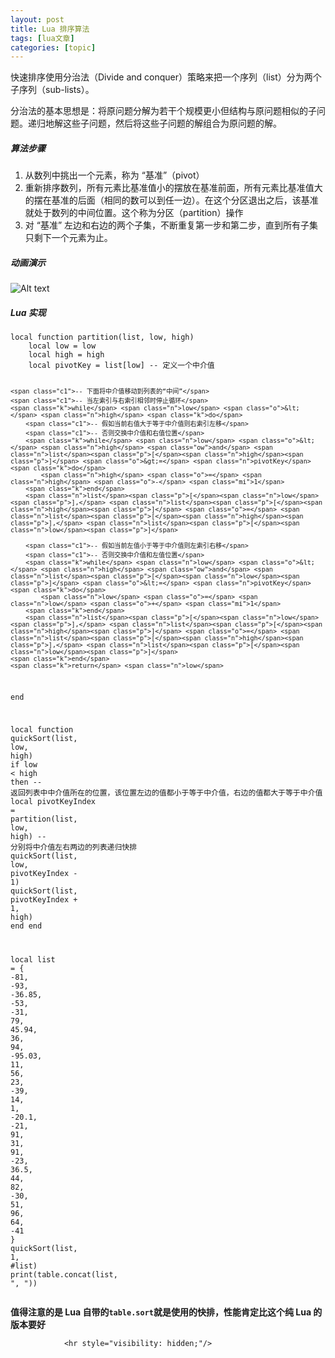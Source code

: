 ```yaml
---
layout: post
title: Lua 排序算法  
tags: [lua文章]
categories: [topic]
---
```

<p>快速排序使用分治法（Divide and conquer）策略来把一个序列（list）分为两个子序列（sub-lists）。</p>

<p>分治法的基本思想是：将原问题分解为若干个规模更小但结构与原问题相似的子问题。递归地解这些子问题，然后将这些子问题的解组合为原问题的解。</p>

<h5 id="算法步骤">算法步骤</h5>

<ol>
  <li>从数列中挑出一个元素，称为 “基准”（pivot）</li>
  <li>重新排序数列，所有元素比基准值小的摆放在基准前面，所有元素比基准值大的摆在基准的后面（相同的数可以到任一边）。在这个分区退出之后，该基准就处于数列的中间位置。这个称为分区（partition）操作</li>
  <li>对 “基准” 左边和右边的两个子集，不断重复第一步和第二步，直到所有子集只剩下一个元素为止。</li>
</ol>

<h5 id="动画演示">动画演示</h5>

<p><img src="https://adairxie.github.io//img/in-post/sort/Quicksort-example.gif" alt="Alt text"/></p>

<h5 id="lua-实现">Lua 实现</h5>

<div class="language-lua highlighter-rouge"><div class="highlight"><pre class="highlight"><code><span class="kd">local</span> <span class="k">function</span> <span class="nf">partition</span><span class="p">(</span><span class="n">list</span><span class="p">,</span> <span class="n">low</span><span class="p">,</span> <span class="n">high</span><span class="p">)</span>
    <span class="kd">local</span> <span class="n">low</span> <span class="o">=</span> <span class="n">low</span>
    <span class="kd">local</span> <span class="n">high</span> <span class="o">=</span> <span class="n">high</span>
    <span class="kd">local</span> <span class="n">pivotKey</span> <span class="o">=</span> <span class="n">list</span><span class="p">[</span><span class="n">low</span><span class="p">]</span> <span class="c1">-- 定义一个中介值</span>

    <span class="c1">-- 下面将中介值移动到列表的“中间”</span>
    <span class="c1">-- 当左索引与右索引相邻时停止循环</span>
    <span class="k">while</span> <span class="n">low</span> <span class="o">&lt;</span> <span class="n">high</span> <span class="k">do</span>
        <span class="c1">-- 假如当前右值大于等于中介值则右索引左移</span>
        <span class="c1">-- 否则交换中介值和右值位置</span>
        <span class="k">while</span> <span class="n">low</span> <span class="o">&lt;</span> <span class="n">high</span> <span class="ow">and</span> <span class="n">list</span><span class="p">[</span><span class="n">high</span><span class="p">]</span> <span class="o">&gt;=</span> <span class="n">pivotKey</span> <span class="k">do</span>
            <span class="n">high</span> <span class="o">=</span> <span class="n">high</span> <span class="o">-</span> <span class="mi">1</span>
        <span class="k">end</span>
        <span class="n">list</span><span class="p">[</span><span class="n">low</span><span class="p">],</span> <span class="n">list</span><span class="p">[</span><span class="n">high</span><span class="p">]</span> <span class="o">=</span> <span class="n">list</span><span class="p">[</span><span class="n">high</span><span class="p">],</span> <span class="n">list</span><span class="p">[</span><span class="n">low</span><span class="p">]</span>

        <span class="c1">-- 假如当前左值小于等于中介值则左索引右移</span>
        <span class="c1">-- 否则交换中介值和左值位置</span>
        <span class="k">while</span> <span class="n">low</span> <span class="o">&lt;</span> <span class="n">high</span> <span class="ow">and</span> <span class="n">list</span><span class="p">[</span><span class="n">low</span><span class="p">]</span> <span class="o">&lt;=</span> <span class="n">pivotKey</span> <span class="k">do</span>
            <span class="n">low</span> <span class="o">=</span> <span class="n">low</span> <span class="o">+</span> <span class="mi">1</span>
        <span class="k">end</span>
        <span class="n">list</span><span class="p">[</span><span class="n">low</span><span class="p">],</span> <span class="n">list</span><span class="p">[</span><span class="n">high</span><span class="p">]</span> <span class="o">=</span> <span class="n">list</span><span class="p">[</span><span class="n">high</span><span class="p">],</span> <span class="n">list</span><span class="p">[</span><span class="n">low</span><span class="p">]</span>
    <span class="k">end</span>
    <span class="k">return</span> <span class="n">low</span>
<span class="k">end</span>

<span class="kd">local</span> <span class="k">function</span> <span class="nf">quickSort</span><span class="p">(</span><span class="n">list</span><span class="p">,</span> <span class="n">low</span><span class="p">,</span> <span class="n">high</span><span class="p">)</span>
    <span class="k">if</span> <span class="n">low</span> <span class="o">&lt;</span> <span class="n">high</span> <span class="k">then</span>
        <span class="c1">-- 返回列表中中介值所在的位置，该位置左边的值都小于等于中介值，右边的值都大于等于中介值</span>
        <span class="kd">local</span> <span class="n">pivotKeyIndex</span> <span class="o">=</span> <span class="n">partition</span><span class="p">(</span><span class="n">list</span><span class="p">,</span> <span class="n">low</span><span class="p">,</span> <span class="n">high</span><span class="p">)</span>
        <span class="c1">-- 分别将中介值左右两边的列表递归快排</span>
        <span class="n">quickSort</span><span class="p">(</span><span class="n">list</span><span class="p">,</span> <span class="n">low</span><span class="p">,</span> <span class="n">pivotKeyIndex</span> <span class="o">-</span> <span class="mi">1</span><span class="p">)</span>
        <span class="n">quickSort</span><span class="p">(</span><span class="n">list</span><span class="p">,</span> <span class="n">pivotKeyIndex</span> <span class="o">+</span> <span class="mi">1</span><span class="p">,</span> <span class="n">high</span><span class="p">)</span>
    <span class="k">end</span>
<span class="k">end</span>

<span class="kd">local</span> <span class="n">list</span> <span class="o">=</span> <span class="p">{</span>
    <span class="o">-</span><span class="mi">81</span><span class="p">,</span> <span class="o">-</span><span class="mi">93</span><span class="p">,</span> <span class="o">-</span><span class="mi">36</span><span class="p">.</span><span class="mi">85</span><span class="p">,</span> <span class="o">-</span><span class="mi">53</span><span class="p">,</span> <span class="o">-</span><span class="mi">31</span><span class="p">,</span> <span class="mi">79</span><span class="p">,</span> <span class="mi">45</span><span class="p">.</span><span class="mi">94</span><span class="p">,</span> <span class="mi">36</span><span class="p">,</span> <span class="mi">94</span><span class="p">,</span> <span class="o">-</span><span class="mi">95</span><span class="p">.</span><span class="mi">03</span><span class="p">,</span> <span class="mi">11</span><span class="p">,</span> <span class="mi">56</span><span class="p">,</span> <span class="mi">23</span><span class="p">,</span> <span class="o">-</span><span class="mi">39</span><span class="p">,</span>
    <span class="mi">14</span><span class="p">,</span> <span class="mi">1</span><span class="p">,</span> <span class="o">-</span><span class="mi">20</span><span class="p">.</span><span class="mi">1</span><span class="p">,</span> <span class="o">-</span><span class="mi">21</span><span class="p">,</span> <span class="mi">91</span><span class="p">,</span> <span class="mi">31</span><span class="p">,</span> <span class="mi">91</span><span class="p">,</span> <span class="o">-</span><span class="mi">23</span><span class="p">,</span> <span class="mi">36</span><span class="p">.</span><span class="mi">5</span><span class="p">,</span> <span class="mi">44</span><span class="p">,</span> <span class="mi">82</span><span class="p">,</span> <span class="o">-</span><span class="mi">30</span><span class="p">,</span> <span class="mi">51</span><span class="p">,</span> <span class="mi">96</span><span class="p">,</span> <span class="mi">64</span><span class="p">,</span> <span class="o">-</span><span class="mi">41</span>
<span class="p">}</span>
<span class="n">quickSort</span><span class="p">(</span><span class="n">list</span><span class="p">,</span> <span class="mi">1</span><span class="p">,</span> <span class="o">#</span><span class="n">list</span><span class="p">)</span>
<span class="nb">print</span><span class="p">(</span><span class="nb">table.concat</span><span class="p">(</span><span class="n">list</span><span class="p">,</span> <span class="s2">&#34;, &#34;</span><span class="p">))</span>
</code></pre></div></div>

<p><strong>值得注意的是 Lua 自带的<code class="highlighter-rouge">table.sort</code>就是使用的快排，性能肯定比这个纯 Lua 的版本要好</strong></p>


                <hr style="visibility: hidden;"/>